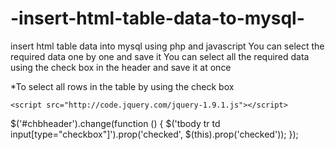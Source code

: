 # -insert-html-table-data-to-mysql-
insert html table data into mysql using php  and  javascript
You can select the required data one by one and save it
You can select all the required data using the check box in the header and save it at once

*To select all rows in the table by using the check box

    <script src="http://code.jquery.com/jquery-1.9.1.js"></script>
    
  $('#chbheader').change(function () {
      $('tbody tr td input[type="checkbox"]').prop('checked', $(this).prop('checked'));
  });
  
  
  

